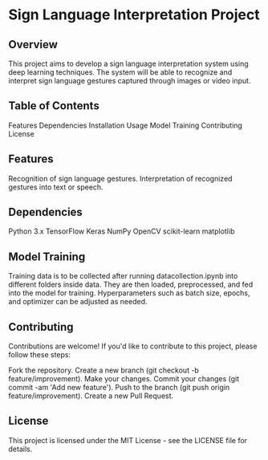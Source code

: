 # Sign Language Interpretation Project

## Overview
This project aims to develop a sign language interpretation system using deep learning techniques. The system will be able to recognize and interpret sign language gestures captured through images or video input.

## Table of Contents
Features
Dependencies
Installation
Usage
Model Training
Contributing
License

## Features
Recognition of sign language gestures.
Interpretation of recognized gestures into text or speech.

## Dependencies
Python 3.x
TensorFlow
Keras
NumPy
OpenCV
scikit-learn
matplotlib

## Model Training
Training data is to be collected after running datacollection.ipynb into different folders inside data. They are then loaded, preprocessed, and fed into the model for training.
Hyperparameters such as batch size, epochs, and optimizer can be adjusted as needed.

## Contributing
Contributions are welcome! If you'd like to contribute to this project, please follow these steps:

Fork the repository.
Create a new branch (git checkout -b feature/improvement).
Make your changes.
Commit your changes (git commit -am 'Add new feature').
Push to the branch (git push origin feature/improvement).
Create a new Pull Request.

## License
This project is licensed under the MIT License - see the LICENSE file for details.
